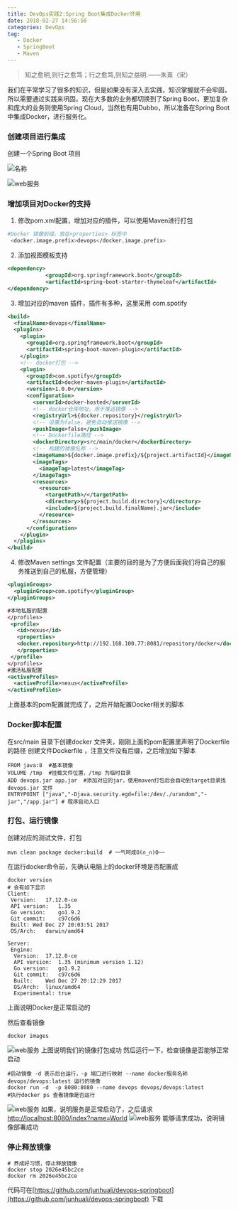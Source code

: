 ```yaml
---
title: DevOps实践2:Spring Boot集成Docker环境
date: 2018-02-27 14:56:50
categories: DevOps
tag:
   - Docker
   - SpringBoot
   - Maven
---
```

> 知之愈明,则行之愈笃；行之愈笃,则知之益明.——朱熹（宋）

我们在平常学习了很多的知识，但是如果没有深入去实践，知识掌握就不会牢固，所以需要通过实践来巩固。现在大多数的业务都切换到了Spring Boot，更加复杂和庞大的业务则使用Spring Cloud，当然也有用Dubbo，所以准备在Spring Boot中集成Docker，进行服务化。 <!-- more -->

### 创建项目进行集成
创建一个Spring Boot 项目

![名称](WX20180227-174110.png)

![web服务](WX20180227-174208.png)

### 增加项目对Docker的支持
1. 修改pom.xml配置，增加对应的插件，可以使用Maven进行打包
``` bash
#Docker 镜像前缀，放在<properties> 标签中
 <docker.image.prefix>devops</docker.image.prefix>
```
2. 添加视图模板支持
``` xml
<dependency>
			<groupId>org.springframework.boot</groupId>
			<artifactId>spring-boot-starter-thymeleaf</artifactId>
</dependency>
```

3. 增加对应的maven 插件，插件有多种，这里采用 <groupId>com.spotify</groupId>
``` xml
<build>
  <finalName>devops</finalName>  
  <plugins>
    <plugin>
      <groupId>org.springframework.boot</groupId>  
      <artifactId>spring-boot-maven-plugin</artifactId>
    </plugin>  
    <!-- docker打包 -->  
    <plugin>
      <groupId>com.spotify</groupId>  
      <artifactId>docker-maven-plugin</artifactId>  
      <version>1.0.0</version>  
      <configuration>
        <serverId>docker-hosted</serverId>  
        <!-- docker仓库地址，用于推送镜像 -->  
        <registryUrl>${docker.repository}</registryUrl>
        <!-- 设置为false，避免自动推送镜像 -->
        <pushImage>false</pushImage>  
        <!-- Dockerfile路径 -->  
        <dockerDirectory>src/main/docker</dockerDirectory>  
        <!-- 构建的镜像名称 -->  
        <imageName>${docker.image.prefix}/${project.artifactId}</imageName>  
        <imageTags>
          <imageTag>latest</imageTag>
        </imageTags>  
        <resources>
          <resource>
            <targetPath>/</targetPath>  
            <directory>${project.build.directory}</directory>  
            <include>${project.build.finalName}.jar</include>
          </resource>
        </resources>
      </configuration>
    </plugin>
  </plugins>
</build>
```

4. 修改Maven settings 文件配置（主要的目的是为了方便后面我们将自己的服务推送到自己的私服，方便管理）
``` xml
<pluginGroups>
  <pluginGroup>com.spotify</pluginGroup>
</pluginGroups>

#本地私服的配置
</profiles>
 <profile>    
   <id>nexus</id>    
   <properties>
   <docker.repository>http://192.168.100.77:8081/repository/docker</docker.repository>
   </properties>
 </profile>
</profiles>
#激活私服配置
<activeProfiles>    
  <activeProfile>nexus</activeProfile>    
</activeProfiles>
```

上面基本的pom配置就完成了，之后开始配置Docker相关的脚本

### Docker脚本配置
在src/main 目录下创建docker 文件夹，刚刚上面的pom配置里声明了Dockerfile的路径
创建文件Dockerfile ，注意文件没有后缀，之后增加如下脚本
``` shell
FROM java:8  #基本镜像
VOLUME /tmp  #挂载文件位置，/tmp 为临时目录
ADD devops.jar app.jar  #添加对应的jar，使用maven打包后会自动到target目录找devops.jar 文件
ENTRYPOINT ["java","-Djava.security.egd=file:/dev/./urandom","-jar","/app.jar"] # 程序启动入口
```

### 打包、运行镜像
创建对应的测试文件，打包
``` shell
mvn clean package docker:build  # 一气呵成O(∩_∩)O~~
```
在运行docker命令前，先确认电脑上的docker环境是否配置成
``` shell
docker version
# 会有如下显示
Client:
 Version:	17.12.0-ce
 API version:	1.35
 Go version:	go1.9.2
 Git commit:	c97c6d6
 Built:	Wed Dec 27 20:03:51 2017
 OS/Arch:	darwin/amd64

Server:
 Engine:
  Version:	17.12.0-ce
  API version:	1.35 (minimum version 1.12)
  Go version:	go1.9.2
  Git commit:	c97c6d6
  Built:	Wed Dec 27 20:12:29 2017
  OS/Arch:	linux/amd64
  Experimental:	true
```
上面说明Docker是正常启动的

然后查看镜像
``` shell
docker images
```
![web服务](WX20180227-203234.png)
上图说明我们的镜像打包成功
然后运行一下，检查镜像是否能够正常启动
``` shell
#启动镜像 -d 表示后台运行，-p 端口进行映射 --name docker服务名称  devops/devops:latest 运行的镜像
docker run -d  -p 8080:8080 --name devops devops/devops:latest
#执行docker ps 查看镜像是否运行
```
![web服务](WX20180227-203815.png)
如果，说明服务是正常启动了，之后请求
[http://localhost:8080/index?name=World](http://localhost:8080/index?name=World)
![web服务](WX20180227-204116.png)
能够请求成功，说明镜像部署成功

### 停止释放镜像
``` shell
# 养成好习惯，停止释放镜像
docker stop 2026e45bc2ce
docker rm 2026e45bc2ce
```

代码可在[https://github.com/junhuali/devops-springboot](https://github.com/junhuali/devops-springboot) 下载
